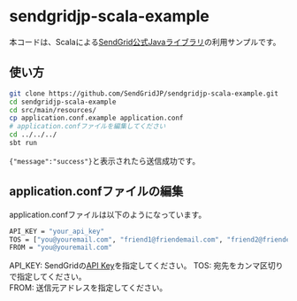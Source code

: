 # sendgridjp-scala-example

本コードは、Scalaによる[SendGrid公式Javaライブラリ](https://github.com/sendgrid/sendgrid-java)の利用サンプルです。

## 使い方

```bash
git clone https://github.com/SendGridJP/sendgridjp-scala-example.git
cd sendgridjp-scala-example
cd src/main/resources/
cp application.conf.example application.conf
# application.confファイルを編集してください
cd ../../../
sbt run
```

`{"message":"success"}`と表示されたら送信成功です。

## application.confファイルの編集
application.confファイルは以下のようになっています。

```bash
API_KEY = "your_api_key"
TOS = ["you@youremail.com", "friend1@friendemail.com", "friend2@friendemail.com"]
FROM = "you@youremail.com"
```
API_KEY: SendGridの[API Key](https://sendgrid.kke.co.jp/docs/User_Manual_JP/Settings/api_keys.html)を指定してください。
TOS: 宛先をカンマ区切りで指定してください。  
FROM: 送信元アドレスを指定してください。  
